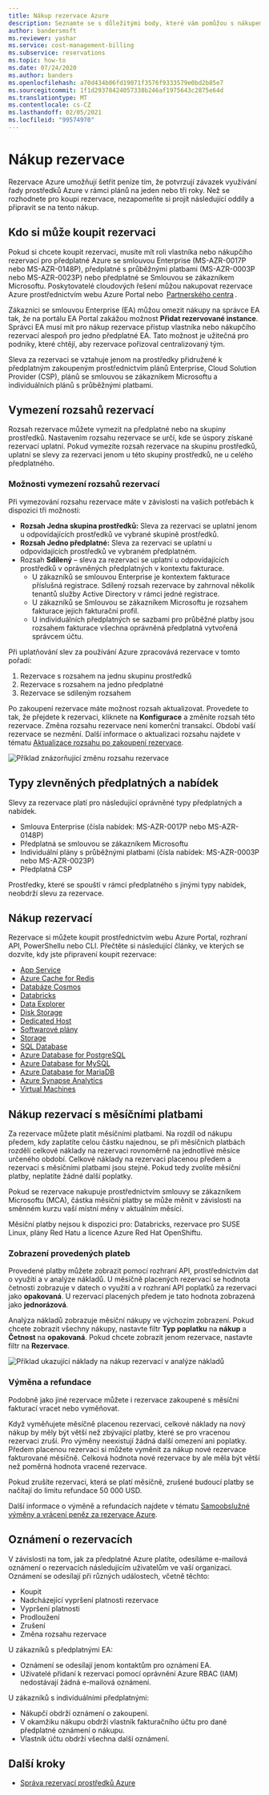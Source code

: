 ```yaml
---
title: Nákup rezervace Azure
description: Seznamte se s důležitými body, které vám pomůžou s nákupem rezervace Azure.
author: bandersmsft
ms.reviewer: yashar
ms.service: cost-management-billing
ms.subservice: reservations
ms.topic: how-to
ms.date: 07/24/2020
ms.author: banders
ms.openlocfilehash: a70d434b06fd19071f3576f9333579e0bd2b85e7
ms.sourcegitcommit: 1f1d29378424057338b246af1975643c2875e64d
ms.translationtype: MT
ms.contentlocale: cs-CZ
ms.lasthandoff: 02/05/2021
ms.locfileid: "99574970"
---
```

# <a name="buy-a-reservation"></a>Nákup rezervace

Rezervace Azure umožňují šetřit peníze tím, že potvrzují závazek využívání řady prostředků Azure v rámci plánů na jeden nebo tři roky. Než se rozhodnete pro koupi rezervace, nezapomeňte si projít následující oddíly a připravit se na tento nákup.

## <a name="who-can-buy-a-reservation"></a>Kdo si může koupit rezervaci

Pokud si chcete koupit rezervaci, musíte mít roli vlastníka nebo nákupčího rezervací pro předplatné Azure se smlouvou Enterprise (MS-AZR-0017P nebo MS-AZR-0148P), předplatné s průběžnými platbami (MS-AZR-0003P nebo MS-AZR-0023P) nebo předplatné se Smlouvou se zákazníkem Microsoftu. Poskytovatelé cloudových řešení můžou nakupovat rezervace Azure prostřednictvím webu Azure Portal nebo  [Partnerského centra](/partner-center/azure-reservations) .

Zákazníci se smlouvou Enterprise (EA) můžou omezit nákupy na správce EA tak, že na portálu EA Portal zakážou možnost **Přidat rezervované instance**. Správci EA musí mít pro nákup rezervace přístup vlastníka nebo nákupčího rezervací alespoň pro jedno předplatné EA. Tato možnost je užitečná pro podniky, které chtějí, aby rezervace pořizoval centralizovaný tým.

Sleva za rezervaci se vztahuje jenom na prostředky přidružené k předplatným zakoupeným prostřednictvím plánů Enterprise, Cloud Solution Provider (CSP), plánů se smlouvou se zákazníkem Microsoftu a individuálních plánů s průběžnými platbami.

## <a name="scope-reservations"></a>Vymezení rozsahů rezervací

Rozsah rezervace můžete vymezit na předplatné nebo na skupiny prostředků. Nastavením rozsahu rezervace se určí, kde se úspory získané rezervací uplatní. Pokud vymezíte rozsah rezervace na skupinu prostředků, uplatní se slevy za rezervaci jenom u této skupiny prostředků, ne u celého předplatného.

### <a name="reservation-scoping-options"></a>Možnosti vymezení rozsahů rezervací

Při vymezování rozsahu rezervace máte v závislosti na vašich potřebách k dispozici tři možnosti:

- **Rozsah Jedna skupina prostředků:** Sleva za rezervaci se uplatní jenom u odpovídajících prostředků ve vybrané skupině prostředků.
- **Rozsah Jedno předplatné:** Sleva za rezervaci se uplatní u odpovídajících prostředků ve vybraném předplatném.
- Rozsah **Sdílený** – sleva za rezervaci se uplatní u odpovídajících prostředků v oprávněných předplatných v kontextu fakturace.
    - U zákazníků se smlouvou Enterprise je kontextem fakturace příslušná registrace. Sdílený rozsah rezervace by zahrnoval několik tenantů služby Active Directory v rámci jedné registrace.
    - U zákazníků se Smlouvou se zákazníkem Microsoftu je rozsahem fakturace jejich fakturační profil.
    - U individuálních předplatných se sazbami pro průběžné platby jsou rozsahem fakturace všechna oprávněná předplatná vytvořená správcem účtu.

Při uplatňování slev za používání Azure zpracovává rezervace v tomto pořadí:

1. Rezervace s rozsahem na jednu skupinu prostředků
2. Rezervace s rozsahem na jedno předplatné
3. Rezervace se sdíleným rozsahem

Po zakoupení rezervace máte možnost rozsah aktualizovat. Provedete to tak, že přejdete k rezervaci, kliknete na **Konfigurace** a změníte rozsah této rezervace. Změna rozsahu rezervace není komerční transakcí. Období vaší rezervace se nezmění. Další informace o aktualizaci rozsahu najdete v tématu [Aktualizace rozsahu po zakoupení rezervace](manage-reserved-vm-instance.md#change-the-reservation-scope).

![Příklad znázorňující změnu rozsahu rezervace](./media/prepare-buy-reservation/rescope-reservation-resource-group.png)

## <a name="discounted-subscription-and-offer-types"></a>Typy zlevněných předplatných a nabídek

Slevy za rezervace platí pro následující oprávněné typy předplatných a nabídek.

- Smlouva Enterprise (čísla nabídek: MS-AZR-0017P nebo MS-AZR-0148P)
- Předplatná se smlouvou se zákazníkem Microsoftu
- Individuální plány s průběžnými platbami (čísla nabídek: MS-AZR-0003P nebo MS-AZR-0023P)
- Předplatná CSP

Prostředky, které se spouští v rámci předplatného s jinými typy nabídek, neobdrží slevu za rezervace.

## <a name="purchase-reservations"></a>Nákup rezervací

Rezervace si můžete koupit prostřednictvím webu Azure Portal, rozhraní API, PowerShellu nebo CLI. Přečtěte si následující články, ve kterých se dozvíte, kdy jste připravení koupit rezervace:

- [App Service](prepay-app-service.md)
- [Azure Cache for Redis](../../azure-cache-for-redis/cache-reserved-pricing.md)
- [Databáze Cosmos](../../cosmos-db/cosmos-db-reserved-capacity.md)
- [Databricks](prepay-databricks-reserved-capacity.md)
- [Data Explorer](/azure/data-explorer/pricing-reserved-capacity)
- [Disk Storage](../../virtual-machines/disks-reserved-capacity.md)
- [Dedicated Host](../../virtual-machines/prepay-dedicated-hosts-reserved-instances.md)
- [Softwarové plány](../../virtual-machines/linux/prepay-suse-software-charges.md)
- [Storage](../../storage/blobs/storage-blob-reserved-capacity.md)
- [SQL Database](../../azure-sql/database/reserved-capacity-overview.md)
- [Azure Database for PostgreSQL](../../postgresql/concept-reserved-pricing.md)
- [Azure Database for MySQL](../../mysql/concept-reserved-pricing.md)
- [Azure Database for MariaDB](../../mariadb/concept-reserved-pricing.md)
- [Azure Synapse Analytics](prepay-sql-data-warehouse-charges.md)
- [Virtual Machines](../../virtual-machines/prepay-reserved-vm-instances.md)

## <a name="buy-reservations-with-monthly-payments"></a>Nákup rezervací s měsíčními platbami

Za rezervace můžete platit měsíčními platbami. Na rozdíl od nákupu předem, kdy zaplatíte celou částku najednou, se při měsíčních platbách rozdělí celkové náklady na rezervaci rovnoměrně na jednotlivé měsíce určeného období. Celkové náklady na rezervaci placenou předem a rezervaci s měsíčními platbami jsou stejné. Pokud tedy zvolíte měsíční platby, neplatíte žádné další poplatky.

Pokud se rezervace nakupuje prostřednictvím smlouvy se zákazníkem Microsoftu (MCA), částka měsíční platby se může měnit v závislosti na směnném kurzu vaší místní měny v aktuálním měsíci.

Měsíční platby nejsou k dispozici pro: Databricks, rezervace pro SUSE Linux, plány Red Hatu a licence Azure Red Hat OpenShiftu.

### <a name="view-payments-made"></a>Zobrazení provedených plateb

Provedené platby můžete zobrazit pomocí rozhraní API, prostřednictvím dat o využití a v analýze nákladů. U měsíčně placených rezervací se hodnota četnosti zobrazuje v datech o využití a v rozhraní API poplatků za rezervaci jako **opakovaná**. U rezervací placených předem je tato hodnota zobrazená jako **jednorázová**.

Analýza nákladů zobrazuje měsíční nákupy ve výchozím zobrazení. Pokud chcete zobrazit všechny nákupy, nastavte filtr **Typ poplatku** na **nákup** a **Četnost** na **opakovaná**. Pokud chcete zobrazit jenom rezervace, nastavte filtr na **Rezervace**.

![Příklad ukazující náklady na nákup rezervací v analýze nákladů](./media/prepare-buy-reservation/cost-analysis.png)

### <a name="exchange-and-refunds"></a>Výměna a refundace

Podobně jako jiné rezervace můžete i rezervace zakoupené s měsíční fakturací vracet nebo vyměňovat. 

Když vyměňujete měsíčně placenou rezervaci, celkové náklady na nový nákup by měly být větší než zbývající platby, které se pro vracenou rezervaci zruší. Pro výměny neexistují žádná další omezení ani poplatky. Předem placenou rezervaci si můžete vyměnit za nákup nové rezervace fakturované měsíčně. Celková hodnota nové rezervace by ale měla být větší než poměrná hodnota vracené rezervace.

Pokud zrušíte rezervaci, která se platí měsíčně, zrušené budoucí platby se načítají do limitu refundace 50 000 USD.

Další informace o výměně a refundacích najdete v tématu [Samoobslužné výměny a vrácení peněz za rezervace Azure](exchange-and-refund-azure-reservations.md).

## <a name="reservation-notifications"></a>Oznámení o rezervacích

V závislosti na tom, jak za předplatné Azure platíte, odesíláme e-mailová oznámení o rezervacích následujícím uživatelům ve vaší organizaci. Oznámení se odesílají při různých událostech, včetně těchto: 

- Koupit
- Nadcházející vypršení platnosti rezervace
- Vypršení platnosti
- Prodloužení
- Zrušení
- Změna rozsahu rezervace

U zákazníků s předplatnými EA:

- Oznámení se odesílají jenom kontaktům pro oznámení EA.
- Uživatelé přidaní k rezervaci pomocí oprávnění Azure RBAC (IAM) nedostávají žádná e-mailová oznámení.

U zákazníků s individuálními předplatnými:

- Nákupčí obdrží oznámení o zakoupení.
- V okamžiku nákupu obdrží vlastník fakturačního účtu pro dané předplatné oznámení o nákupu.
- Vlastník účtu obdrží všechna další oznámení.

## <a name="next-steps"></a>Další kroky

- [Správa rezervací prostředků Azure](manage-reserved-vm-instance.md)